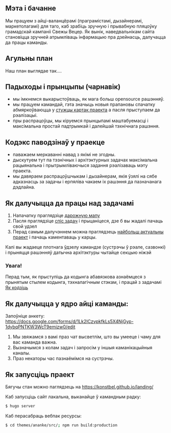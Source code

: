
## Мэта і бачанне

Мы працуем з айці-валанцёрамі (праграмістамі, дызайнерамі, маркетолагамі) для таго, каб зрабіць зручную і прывабную пляцоўку грамадскай кампаніі Свежы Вецер. Як вынік, наведвальнікам сайта становіцца зручней атрымліваць інфармацыю пра дзейнасць, далучацца да працы каманды.

## Агульны план

Наш план выглядае так....

## Падыходы і прынцыпы (чарнавік)

- мы імкнемся выкарыстоўваць, як мага больш opensource рашэнняў.
- мы працуем камандай, гэта значыць новыя прапановы спачатку абмяркоўваюцца у [стужцы картак праекта](https://github.com/konstbel/landing/issues) а пасля прыступаем да рэалізацыі.
- пры распрацоўцы, мы кіруемся прынцыпамі маштабуемасці і максімальна простай падтрымкай і далейшай тэхнічнага рашэння.

## Кодэкс паводзінаў у праекце
- паважаем меркаванні навад з якімі не згодны.
- дыскутуем тут па тэзнічных і архітэктурных задачах максімальна рацыянальна і прытрымліваючыся задання рэалізаваць мэту праекта.
- мы давяраем распрацоўшчыкам і дызайнерам, якія ўзялі на сябе адказнасць за задачы і ерпяліва чакаем іх рашэння да пазначанага дэдлайна.

## Як далучыцца да працы над задачамі

1. Напачатку праглядзіце [дарожную мапу](https://github.com/konstbel/landing/issues/13)
2. Пасля праглядзіце [спіс задач](https://github.com/konstbel/landing/issues) і прыцаніцеся, дзе б вы жадалі пачаць свой удзел
3. Перад самым далучэннем можна праглядзець [найбольш актуальны праект](https://github.com/konstbel/landing/projects) і пачаць каментаваць у карцы.

Калі вы жадаеце плотнага ўдзелу камандзе (сустрэчы ў рэале, сазвонкі) і прыняцця рашэнняў датычна архітэктуры чытайце секцыю ніжэй

### Увага!

Перад тым, як прыступіць да кодынга абавязкова азнаёмцеся з прынятым стылем кодынга, тэхналагічным стэкам, і працай з задачамі [Як кодзіць](https://github.com/konstbel/landing/wiki/Як-кодзіць)

## Як далучыцца у ядро айці каманды:

Запоўніце анкету: https://docs.google.com/forms/d/1Lk2ICzvpkfkLs5X4NjGyp-1dybqPNTKW3WcT9emizw0/edit

1. Мы звяжамся з вамі праз чат высветлім, што вы умееце і чаму для вас каманда важна.
2. Вызначымся з колам задач і запросім у іншыя каманікацыйныя каналы.
3. Праз некаторы час пазнаёмімся на сустрэчы.

## Як запусціць праект

Бягучы стан можно паглядзець на https://konstbel.github.io/landing/

Каб запусціць сайт лакальна, выканайце ў камандным радку:

```sh
$ hugo server
```

Каб перасабраць вебпак ресурсы:

```sh
$ cd themes/ananke/src/; npm run build:production
```

